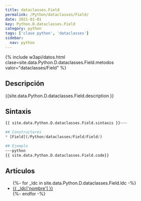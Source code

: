 ```yaml
---
title: dataclasses.Field
permalink: /Python/dataclasses/Field/
date: 2021-01-01
key: Python.D.dataclasses.Field
category: python
tags: ['clase python', 'dataclasses']
sidebar: 
  nav: python
---
```


{% include w3api/datos.html clase=site.data.Python.D.dataclasses.Field.metodos valor="dataclasses/Field" %}

## Descripción
{{site.data.Python.D.dataclasses.Field.description }}

## Sintaxis
~~~python
{{ site.data.Python.D.dataclasses.Field.sintaxis }}~~~

## Constructores
* [Field](/Python/dataclasses/Field/Field/)

## Ejemplo
~~~python
{{ site.data.Python.D.dataclasses.Field.code}}
~~~

## Artículos
<ul>
{%- for _ldc in site.data.Python.D.dataclasses.Field.ldc -%}
   <li>
       <a href="{{_ldc['url'] }}">{{ _ldc['nombre'] }}</a>
   </li>
{%- endfor -%}
</ul>
